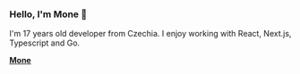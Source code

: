 ### Hello, I'm Mone 👋

I'm 17 years old developer from Czechia. I enjoy working with React, Next.js, Typescript and Go.

[**Mone**](https://sadm.one)
